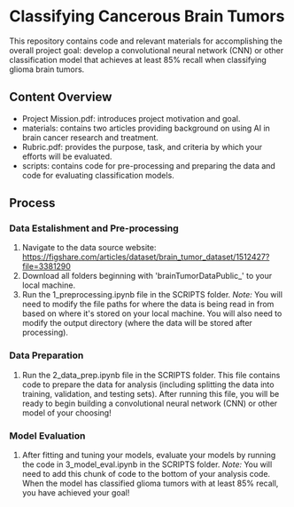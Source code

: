 # Classifying Cancerous Brain Tumors 
This repository contains code and relevant materials for accomplishing the overall project goal: develop a convolutional neural network (CNN) or other classification model that achieves at least 85% recall when classifying glioma brain tumors. 

## Content Overview 
* Project Mission.pdf: introduces project motivation and goal.
* materials: contains two articles providing background on using AI in brain cancer research and treatment.
* Rubric.pdf: provides the purpose, task, and criteria by which your efforts will be evaluated.
* scripts: contains code for pre-processing and preparing the data and code for evaluating classification models. 


## Process 
### Data Estalishment and Pre-processing 
1. Navigate to the data source website: <https://figshare.com/articles/dataset/brain_tumor_dataset/1512427?file=3381290>
2. Download all folders beginning with 'brainTumorDataPublic_' to your local machine.
3. Run the 1_preprocessing.ipynb file in the SCRIPTS folder. *Note:* You will need to modify the file paths for where the data is being read in from based on where it's stored on your local machine. You will also need to modify the output directory (where the data will be stored after processing).

### Data Preparation 
1. Run the 2_data_prep.ipynb file in the SCRIPTS folder. This file contains code to prepare the data for analysis (including splitting the data into training, validation, and testing sets). After running this file, you will be ready to begin building a convolutional neural network (CNN) or other model of your choosing! 

### Model Evaluation 
1. After fitting and tuning your models, evaluate your models by running the code in 3_model_eval.ipynb in the SCRIPTS folder. *Note:* You will need to add this chunk of code to the bottom of your analysis code. When the model has classified glioma tumors with at least 85% recall, you have achieved your goal! 
